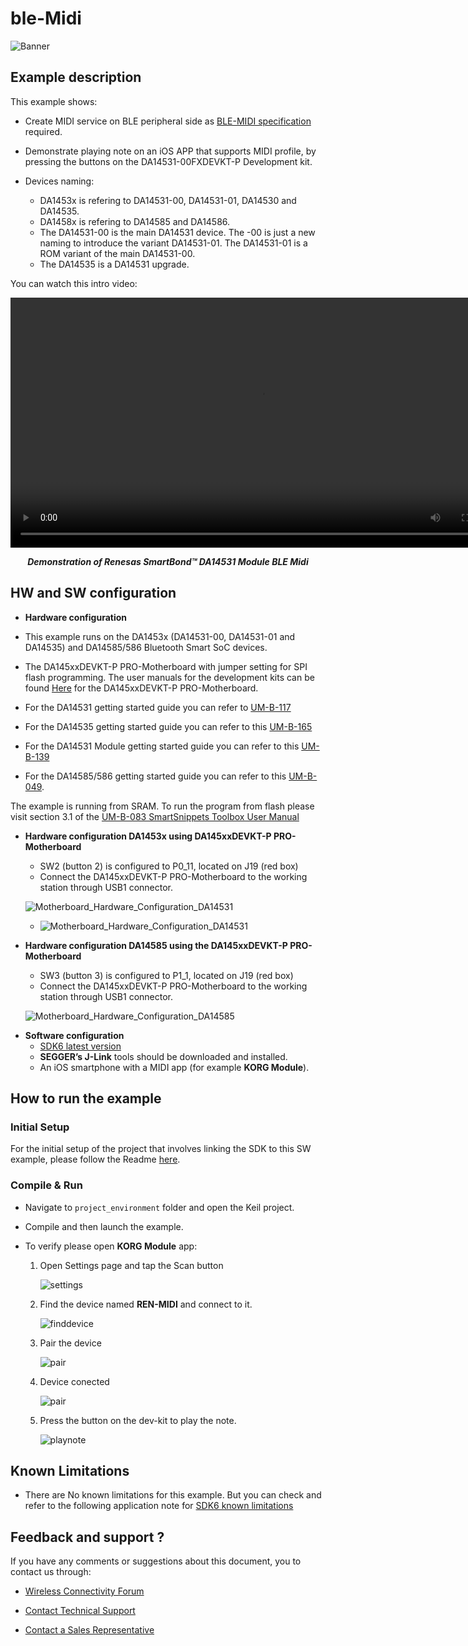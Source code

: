 # ble-Midi

![Banner](https://s3.eu-central-1.amazonaws.com/lpccs-docs.renesas.com/metadata/BLE_SDK6_examples/connectivity/ble-Midi/banner.svg?v=1)

## Example description

This example shows:

- Create MIDI service on BLE peripheral side as [BLE-MIDI specification](https://midi.org/specs) required.
- Demonstrate playing note on an iOS APP that supports MIDI profile, by pressing the buttons on the DA14531-00FXDEVKT-P Development kit.

- Devices naming:
    - DA1453x is refering to DA14531-00, DA14531-01, DA14530 and DA14535.
    - DA1458x is refering to DA14585 and DA14586.
    - The DA14531-00 is the main DA14531 device. The -00 is just a new naming to introduce the variant DA14531-01. The DA14531-01 is a ROM variant of the main DA14531-00.
    - The DA14535 is a DA14531 upgrade.

You can watch this intro video:

   <div style="text-align:center">
      <video width="800" height="400" controls>
         <source src="midi.mp4" type="video/mp4">
         Your browser does not support this tag!
      </video>
   <p><b><i>Demonstration of Renesas SmartBond™ DA14531 Module BLE Midi</i></b></p>   
   </div> 

## HW and SW configuration

- **Hardware configuration**

- This example runs on the DA1453x (DA14531-00, DA14531-01 and DA14535) and DA14585/586 Bluetooth Smart SoC devices.
- The DA145xxDEVKT-P PRO-Motherboard with jumper setting for SPI flash programming. The user manuals for the development kits can be found [Here](https://www.renesas.com/us/en/products/wireless-connectivity/bluetooth-low-energy/da14531-00fxdevkt-p-smartbond-tiny-da14531-bluetooth-low-energy-51-system-chip-development-kit-pro) for the DA145xxDEVKT-P PRO-Motherboard.

- For the DA14531 getting started guide you can refer to [UM-B-117](https://lpccs-docs.renesas.com/UM-B-117-DA14531-Getting-Started-With-The-Pro-Development-Kit/index.html)

- For the DA14535 getting started guide you can refer to this [UM-B-165](https://lpccs-docs.renesas.com/DA14535/UM-B-165-DA14531-Getting-Started-With-The-Pro-Development-Kit/index.html#device-family-getting-started-with-the-pro-development-kits)

- For the DA14531 Module getting started guide you can refer to this [UM-B-139](https://lpccs-docs.renesas.com/UM-B-139-Getting-Started-with-DA14531-TINY-Module/index.html)
- For the DA14585/586 getting started guide you can refer to this [UM-B-049](https://lpccs-docs.renesas.com/da14585_getting_started/index.html).

The example is running from SRAM. To run the program from flash please visit section 3.1 of the [UM-B-083 SmartSnippets Toolbox User Manual](https://lpccs-docs.renesas.com/UM-B-083/index.html)

* __Hardware configuration DA1453x using DA145xxDEVKT-P PRO-Motherboard__

	- SW2 (button 2) is configured to P0_11, located on J19 (red box)
	- Connect the DA145xxDEVKT-P PRO-Motherboard to the working station through USB1 connector. 

	![Motherboard_Hardware_Configuration_DA14531](assets/Motherboard_Hardware_Configuration_DA14531.svg)
    
    - ![Motherboard_Hardware_Configuration_DA14531](assets/da14535.svg)
	
* **Hardware configuration DA14585 using the DA145xxDEVKT-P PRO-Motherboard**

	- SW3 (button 3) is configured to P1_1, located on J19 (red box)
	- Connect the DA145xxDEVKT-P PRO-Motherboard to the working station through USB1 connector.

	![Motherboard_Hardware_Configuration_DA14585](assets/Motherboard_Hardware_Configuration_DA14585.svg)
	
- **Software configuration**
    - [SDK6 latest version](https://www.renesas.com/sdk6_latest)
    - **SEGGER’s J-Link** tools should be downloaded and installed.
    - An iOS smartphone with a MIDI app (for example **KORG Module**).

## How to run the example

### Initial Setup

For the initial setup of the project that involves linking the SDK to this SW example, please follow the Readme [here](../../Readme.md).

### Compile & Run

- Navigate to ``project_environment`` folder and open the Keil project.
- Compile and then launch the example. 
- To verify please open **KORG Module** app:

    1. Open Settings page and tap the Scan button

        ![settings](assets/settings.png)

    2. Find the device named **REN-MIDI** and connect to it.

        ![finddevice](assets/finddevice.png)

    3. Pair the device

        ![pair](assets/pair.png)

    4. Device conected

        ![pair](assets/connected.png)    

    4. Press the button on the dev-kit to play the note.

        ![playnote](assets/playnote.png)


## Known Limitations

- There are No known limitations for this example. But you can check and refer to the following application note for
[SDK6 known limitations](https://lpccs-docs.renesas.com/sdk6_kll/index.html)

## Feedback and support ?

If you have any comments or suggestions about this document, you to contact us through:

- [Wireless Connectivity Forum](https://community.renesas.com/wireles-connectivity)

- [Contact Technical Support](https://www.renesas.com/eu/en/support?nid=1564826&issue_type=technical)

- [Contact a Sales Representative](https://www.renesas.com/eu/en/buy-sample/locations)

